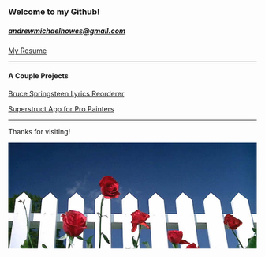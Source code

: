 
### Welcome to my Github! ###

##### <andrewmichaelhowes@gmail.com> #####

[My Resume](Resume.pdf)

---

#### A Couple Projects ####

[Bruce Springsteen Lyrics Reorderer](https://github.com/andyhowes/Springsteen-DataThing)

[Superstruct App for Pro Painters](https://github.com/andyhowes/paint-group-project)

---

Thanks for visiting!

![Bye!](magnolia-opening-2.jpg "Magnolia from Blue Velvet")

<!--
**andyhowes/andyhowes** is a ✨ _special_ ✨ repository because its `README.md` (this file) appears on your GitHub profile.

![Bye!](magnolia-opening.jpg "Magnolia from Blue Velvet")
![Bye!](Lines.tiff "A Bunch of Lines")
Here are some ideas to get you started:

- 🔭 I’m currently working on ...
- 🌱 I’m currently learning ...
- 👯 I’m looking to collaborate on ...
- 🤔 I’m looking for help with ...
- 💬 Ask me about ...
- 📫 How to reach me: ...
- 😄 Pronouns: ...
- ⚡ Fun fact: ...
-->
